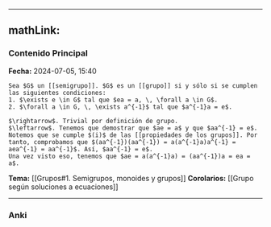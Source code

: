 
---
mathLink:
---
### Contenido Principal

**Fecha:** 2024-07-05, 15:40

```ad-proposition
Sea $G$ un [[semigrupo]]. $G$ es un [[grupo]] si y sólo si se cumplen las siguientes condiciones:
1. $\exists e \in G$ tal que $ea = a, \, \forall a \in G$.
2. $\forall a \in G, \, \exists a^{-1}$ tal que $a^{-1}a = e$.
```

```ad-proof
$\rightarrow$. Trivial por definición de grupo.
$\leftarrow$. Tenemos que demostrar que $ae = a$ y que $aa^{-1} = e$. Notemos que se cumple $(i)$ de las [[propiedades de los grupos]]. Por tanto, comprobamos que $(aa^{-1})(aa^{-1}) = a(a^{-1}a)a^{-1} = aea^{-1} = aa^{-1}$. Así, $aa^{-1} = e$.
Una vez visto eso, tenemos que $ae = a(a^{-1}a) = (aa^{-1})a = ea = a$.
```

**Tema:** [[Grupos#1. Semigrupos, monoides y grupos]]
**Corolarios:** [[Grupo según soluciones a ecuaciones]]

---
### Anki

